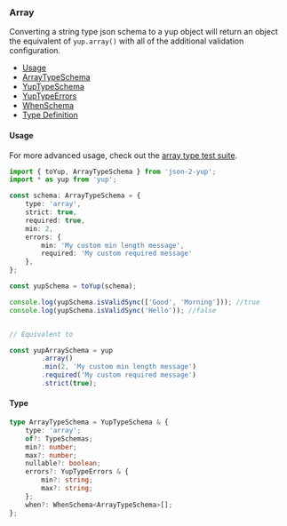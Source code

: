 ### Array

Converting a string type json schema to a yup object will return an object the equivalent of `yup.array()` with all of the additional validation configuration.

- [Usage](#usage)
- [ArrayTypeSchema](../src/types/ArrayTypeSchema.ts)
- [YupTypeSchema](../src/types/YupTypeSchema.ts)
- [YupTypeErrors](../src/types/YupTypeErrors.ts)
- [WhenSchema](../src/types/WhenSchema.ts)
- [Type Definition](#type)


#### Usage

For more advanced usage, check out the [array type test suite](../src/tests/types/array).

```typescript
import { toYup, ArrayTypeSchema } from 'json-2-yup';
import * as yup from 'yup';

const schema: ArrayTypeSchema = {
    type: 'array',
    strict: true,
    required: true,
    min: 2,
    errors: {
        min: 'My custom min length message',
        required: 'My custom required message'
    },
};

const yupSchema = toYup(schema);

console.log(yupSchema.isValidSync(['Good', 'Morning'])); //true
console.log(yupSchema.isValidSync('Hello')); //false


// Equivalent to

const yupArraySchema = yup
        .array()
        .min(2, 'My custom min length message')
        .required('My custom required message')
        .strict(true);
```

#### Type

```typescript
type ArrayTypeSchema = YupTypeSchema & {
    type: 'array';
    of?: TypeSchemas;
    min?: number;
    max?: number;
    nullable?: boolean;
    errors?: YupTypeErrors & {
        min?: string;
        max?: string;
    };
    when?: WhenSchema<ArrayTypeSchema>[];
};
```